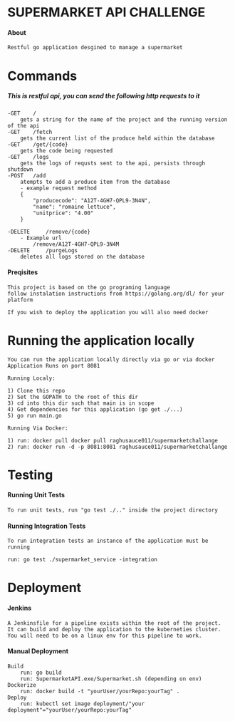   # SUPERMARKET API CHALLENGE

#### About

	Restful go application desgined to manage a supermarket

   # Commands
##### This is restful api, you can send the following http requests to it
	-GET 	/
		gets a string for the name of the project and the running version of the api
	-GET 	/fetch
    	gets the current list of the produce held within the database
    -GET    /get/{code}
        gets the code being requested
    -GET    /logs
        gets the logs of requsts sent to the api, persists through shutdown
    -POST 	/add
    	atempts to add a produce item from the database
        - example request method
        {
			"producecode": "A12T-4GH7-QPL9-3N4N",
			"name": "romaine lettuce",
			"unitprice": "4.00"
		}
    
    -DELETE     /remove/{code}
    	- Example url
    		/remove/A12T-4GH7-QPL9-3N4M
    -DELETE     /purgeLogs
        deletes all logs stored on the database

#### Preqisites

	This project is based on the go programing language
    follow instalation instructions from https://golang.org/dl/ for your platform

    If you wish to deploy the application you will also need docker

# Running the application locally

    You can run the application locally directly via go or via docker
    Application Runs on port 8081

    Running Localy:

    1) Clone this repo
    2) Set the GOPATH to the root of this dir
    3) cd into this dir such that main is in scope
    4) Get dependencies for this application (go get ./...)
    5) go run main.go

    Running Via Docker:

    1) run: docker pull docker pull raghusauce011/supermarketchallange
    2) run:	docker run -d -p 8081:8081 raghusauce011/supermarketchallange

 # Testing
  #### Running Unit Tests
  	To run unit tests, run "go test ./.." inside the project directory
  #### Running Integration Tests
    To run integration tests an instance of the application must be running

    run: go test ./supermarket_service -integration
# Deployment
#### Jenkins
	A Jenkinsfile for a pipeline exists within the root of the project.
    It can build and deploy the application to the kuberneties cluster.
    You will need to be on a linux env for this pipeline to work.
#### Manual Deployment
	Build
    	run: go build
        run: SupermarketAPI.exe/Supermarket.sh (depending on env)
    Dockerize
    	run: docker build -t "yourUser/yourRepo:yourTag" .
    Deploy
    	run: kubectl set image deployment/"your deployment"="yourUser/yourRepo:yourTag"
